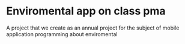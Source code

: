 # Enviromental app on class pma
A project that we create as an annual project for the subject of mobile application programming about enviromental